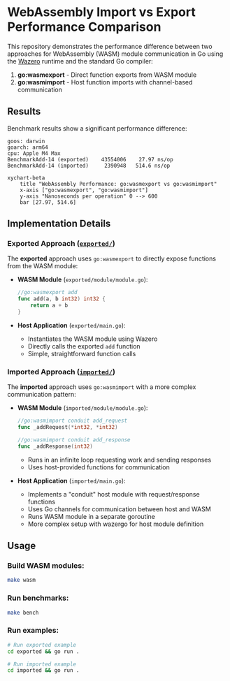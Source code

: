# WebAssembly Import vs Export Performance Comparison

This repository demonstrates the performance difference between two approaches for WebAssembly (WASM) module communication in Go using the [Wazero](https://wazero.io/) runtime and the standard Go compiler:

1. **go:wasmexport** - Direct function exports from WASM module
2. **go:wasmimport** - Host function imports with channel-based communication

## Results

Benchmark results show a significant performance difference:

```
goos: darwin
goarch: arm64
cpu: Apple M4 Max
BenchmarkAdd-14 (exported)    43554006    27.97 ns/op
BenchmarkAdd-14 (imported)     2390948   514.6 ns/op
```

```mermaid
xychart-beta
    title "WebAssembly Performance: go:wasmexport vs go:wasmimport"
    x-axis ["go:wasmexport", "go:wasmimport"]
    y-axis "Nanoseconds per operation" 0 --> 600
    bar [27.97, 514.6]
```

## Implementation Details

### Exported Approach ([`exported/`](./exported))

The **exported** approach uses `go:wasmexport` to directly expose functions from the WASM module:

- **WASM Module** (`exported/module/module.go`):
  ```go
  //go:wasmexport add
  func add(a, b int32) int32 {
      return a + b
  }
  ```

- **Host Application** (`exported/main.go`):
  - Instantiates the WASM module using Wazero
  - Directly calls the exported `add` function
  - Simple, straightforward function calls

### Imported Approach ([`imported/`](./imported))

The **imported** approach uses `go:wasmimport` with a more complex communication pattern:

- **WASM Module** (`imported/module/module.go`):
  ```go
  //go:wasmimport conduit add_request
  func _addRequest(*int32, *int32)

  //go:wasmimport conduit add_response  
  func _addResponse(int32)
  ```
  - Runs in an infinite loop requesting work and sending responses
  - Uses host-provided functions for communication

- **Host Application** (`imported/main.go`):
  - Implements a "conduit" host module with request/response functions
  - Uses Go channels for communication between host and WASM
  - Runs WASM module in a separate goroutine
  - More complex setup with wazergo for host module definition

## Usage

### Build WASM modules:
```bash
make wasm
```

### Run benchmarks:
```bash
make bench
```

### Run examples:
```bash
# Run exported example
cd exported && go run .

# Run imported example  
cd imported && go run .
```

